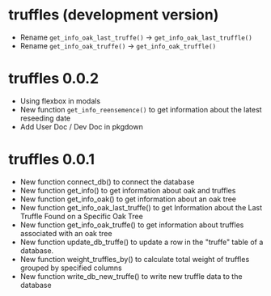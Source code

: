# truffles (development version)

- Rename `get_info_oak_last_truffe()` -> `get_info_oak_last_truffle()`
- Rename `get_info_oak_truffe()` -> `get_info_oak_truffle()`

# truffles 0.0.2

- Using flexbox in modals
- New function `get_info_reensemence()` to get information about the latest reseeding date
- Add User Doc / Dev Doc in pkgdown 

# truffles 0.0.1

- New function connect_db() to connect the database
- New function get_info() to get information about oak and truffles
- New function get_info_oak() to get information about an oak tree
- New function get_info_oak_last_truffe() to get Information about the Last Truffle Found on a Specific Oak Tree
- New function get_info_oak_truffe() to get information about truffles associated with an oak tree
- New function update_db_truffe() to update a row in the "truffe" table of a database.
- New function weight_truffles_by() to calculate total weight of truffles grouped by specified columns
- New function write_db_new_truffe() to write new truffle data to the database
